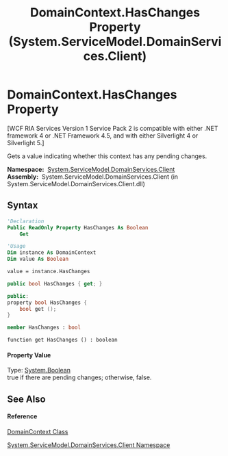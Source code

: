 ﻿---
title: DomainContext.HasChanges Property  (System.ServiceModel.DomainServices.Client)
TOCTitle: HasChanges Property
ms:assetid: P:System.ServiceModel.DomainServices.Client.DomainContext.HasChanges
ms:mtpsurl: https://msdn.microsoft.com/en-us/library/system.servicemodel.domainservices.client.domaincontext.haschanges(v=VS.91)
ms:contentKeyID: 28754963
ms.date: 01/27/2012
mtps_version: v=VS.91
f1_keywords:
- System.ServiceModel.DomainServices.Client.DomainContext.HasChanges
- System.ServiceModel.DomainServices.Client.DomainContext.get_HasChanges
dev_langs:
- CSharp
- JScript
- VB
- FSharp
- c++
api_location:
- System.ServiceModel.DomainServices.Client.dll
api_name:
- System.ServiceModel.DomainServices.Client.DomainContext.get_HasChanges
- System.ServiceModel.DomainServices.Client.DomainContext.HasChanges
api_type:
- Managed
topic_type:
- apiref
- kbSyntax
product_family_name: VS
ROBOTS: INDEX,FOLLOW
---

# DomainContext.HasChanges Property

\[WCF RIA Services Version 1 Service Pack 2 is compatible with either .NET framework 4 or .NET Framework 4.5, and with either Silverlight 4 or Silverlight 5.\]

Gets a value indicating whether this context has any pending changes.

**Namespace:**  [System.ServiceModel.DomainServices.Client](ff422479\(v=vs.91\).md)  
**Assembly:**  System.ServiceModel.DomainServices.Client (in System.ServiceModel.DomainServices.Client.dll)

## Syntax

``` vb
'Declaration
Public ReadOnly Property HasChanges As Boolean
    Get
```

``` vb
'Usage
Dim instance As DomainContext
Dim value As Boolean

value = instance.HasChanges
```

``` csharp
public bool HasChanges { get; }
```

``` c++
public:
property bool HasChanges {
    bool get ();
}
```

``` fsharp
member HasChanges : bool
```

``` jscript
function get HasChanges () : boolean
```

#### Property Value

Type: [System.Boolean](https://msdn.microsoft.com/en-us/library/a28wyd50)  
true if there are pending changes; otherwise, false.  

## See Also

#### Reference

[DomainContext Class](ff422732\(v=vs.91\).md)

[System.ServiceModel.DomainServices.Client Namespace](ff422479\(v=vs.91\).md)

